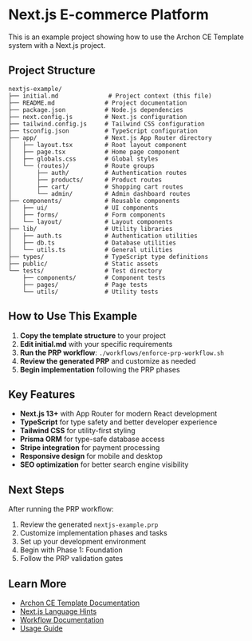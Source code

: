 # Next.js E-commerce Platform

This is an example project showing how to use the Archon CE Template system with a Next.js project.

## Project Structure

```
nextjs-example/
├── initial.md              # Project context (this file)
├── README.md              # Project documentation
├── package.json           # Node.js dependencies
├── next.config.js         # Next.js configuration
├── tailwind.config.js     # Tailwind CSS configuration
├── tsconfig.json          # TypeScript configuration
├── app/                   # Next.js App Router directory
│   ├── layout.tsx         # Root layout component
│   ├── page.tsx           # Home page component
│   ├── globals.css        # Global styles
│   └── (routes)/          # Route groups
│       ├── auth/          # Authentication routes
│       ├── products/      # Product routes
│       ├── cart/          # Shopping cart routes
│       └── admin/         # Admin dashboard routes
├── components/            # Reusable components
│   ├── ui/                # UI components
│   ├── forms/             # Form components
│   └── layout/            # Layout components
├── lib/                   # Utility libraries
│   ├── auth.ts            # Authentication utilities
│   ├── db.ts              # Database utilities
│   └── utils.ts           # General utilities
├── types/                 # TypeScript type definitions
├── public/                # Static assets
└── tests/                 # Test directory
    ├── components/        # Component tests
    ├── pages/             # Page tests
    └── utils/             # Utility tests
```

## How to Use This Example

1. **Copy the template structure** to your project
2. **Edit initial.md** with your specific requirements
3. **Run the PRP workflow**: `./workflows/enforce-prp-workflow.sh`
4. **Review the generated PRP** and customize as needed
5. **Begin implementation** following the PRP phases

## Key Features

- **Next.js 13+** with App Router for modern React development
- **TypeScript** for type safety and better developer experience
- **Tailwind CSS** for utility-first styling
- **Prisma ORM** for type-safe database access
- **Stripe integration** for payment processing
- **Responsive design** for mobile and desktop
- **SEO optimization** for better search engine visibility

## Next Steps

After running the PRP workflow:
1. Review the generated `nextjs-example.prp`
2. Customize implementation phases and tasks
3. Set up your development environment
4. Begin with Phase 1: Foundation
5. Follow the PRP validation gates

## Learn More

- [Archon CE Template Documentation](../../docs/)
- [Next.js Language Hints](../../templates/language-hints/nextjs.md)
- [Workflow Documentation](../../docs/workflow.md)
- [Usage Guide](../../docs/usage.md)